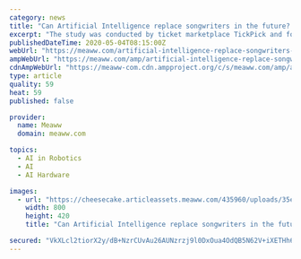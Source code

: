 ```yaml
---
category: news
title: "Can Artificial Intelligence replace songwriters in the future? Study on AI lyrics suggests it is possible"
excerpt: "The study was conducted by ticket marketplace TickPick and found that the rap and pop genres were the hardest to replicate by AI while country music seemed to be easiest to replicate"
publishedDateTime: 2020-05-04T08:15:00Z
webUrl: "https://meaww.com/artificial-intelligence-replace-songwriters-tickpick-study-pop-rap-country-hip-hop"
ampWebUrl: "https://meaww.com/amp/artificial-intelligence-replace-songwriters-tickpick-study-pop-rap-country-hip-hop"
cdnAmpWebUrl: "https://meaww-com.cdn.ampproject.org/c/s/meaww.com/amp/artificial-intelligence-replace-songwriters-tickpick-study-pop-rap-country-hip-hop"
type: article
quality: 59
heat: 59
published: false

provider:
  name: Meaww
  domain: meaww.com

topics:
  - AI in Robotics
  - AI
  - AI Hardware

images:
  - url: "https://cheesecake.articleassets.meaww.com/435960/uploads/35e9c7e0-8dd7-11ea-b829-4ba55b12dabc_800_420.jpeg"
    width: 800
    height: 420
    title: "Can Artificial Intelligence replace songwriters in the future? Study on AI lyrics suggests it is possible"

secured: "VkXLcl2tiorX2y/dB+NzrCUvAu26AUNzrzj9l0DxOua4OdQB5N62V+iXETHh6gsixVgtEZKdsqA1/JIj7jhoXGlXqmLR/aOHPfoj9sX7uMLAz8tQ0WH55fxBmRPFvGOtDzKxc9WpRP7qSbqAhQYscNkASK8pb0diBJEePOvAP2JYkiA1P1CsINNiDE6fmVcV3FgoHvMaQpSOtx+hdjuAiGT+ymGHYq5c0KZq8ZLupM+xIVIkZkRK4t/D1mg0NCi92wzVM120CcLsI1Lo30Hm5QAfV6ybHDUKdHVFmrlmGb+0ltpF3PPz4DDKcA524UsGpYl5Au+f5LdP5U/Ob4AWB25elJk1peNmHB9WsnOWuWCUiS1oq4dgoKo4nUOaPl2QADL1mpsubf+WHx+Ag5pS/g9VB9HqyYFShDu6A4jMmNYFUmbMHPT3KD0PFBVemLODn11JwasUPn9qAsLohEham6/8/5Jo8JcVxuiCZa9TC3I=;quqBPYTtrROfNYgJ61NyTA=="
---
```



